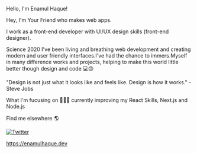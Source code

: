  Hello, I'm Enamul Haque!
 
Hey, I'm Your Friend who makes web apps.


I work as a front-end developer with UI/UX design skills (front-end designer).

Science 2020 I've been living and breathing web development and creating modern and user friendly interfaces.I've had the chance to immers.Myself in many difference works and projects, helping to make this world little better though design and code 💻😍

 "Design is not just what it looks like and feels like. Design is how it works." -Steve Jobs

What I'm fucusing on 👨🏻‍💻 
currently improving my React Skills, Next.js and Node.js

Find me elsewhere 🌎

[![Twitter](https://img.shields.io/twitter/url/https/twitter.com/cloudposse.svg?style=social&label=Follow%20%40enam)](https://twitter.com/enamulhaque71)
 

https://enamulhaque.dev

